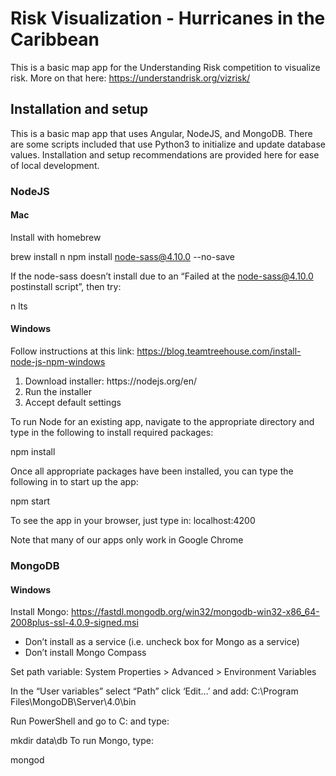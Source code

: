 # Risk Visualization - Hurricanes in the Caribbean

This is a basic map app for the Understanding Risk competition to visualize risk. More on that here: https://understandrisk.org/vizrisk/

## Installation and setup

This is a basic map app that uses Angular, NodeJS, and MongoDB. There are some scripts included that use Python3 to initialize and update database values. Installation and setup recommendations are provided here for ease of local development.

### NodeJS

#### Mac

Install with homebrew

  brew install n
  npm install node-sass@4.10.0 --no-save

If the node-sass doesn’t install due to an “Failed at the node-sass@4.10.0 postinstall script”, then try:

  n lts

#### Windows

Follow instructions at this link: https://blog.teamtreehouse.com/install-node-js-npm-windows

<ol>
<li>Download installer: https://nodejs.org/en/</li>
<li>Run the installer</li>
<li>Accept default settings</li>
</ol>

To run Node for an existing app, navigate to the appropriate directory and type in the following to install required packages:

  npm install

Once all appropriate packages have been installed, you can type the following in to start up the app:

  npm start

To see the app in your browser, just type in: localhost:4200

Note that many of our apps only work in Google Chrome

### MongoDB

#### Windows

Install Mongo: https://fastdl.mongodb.org/win32/mongodb-win32-x86_64-2008plus-ssl-4.0.9-signed.msi
<ul>
<li>Don’t install as a service (i.e. uncheck box for Mongo as a service)</li>
<li>Don’t install Mongo Compass</li>
</ul>

Set path variable:
System Properties > Advanced > Environment Variables

In the “User variables” select “Path” click ‘Edit…’ and add:  C:\Program Files\MongoDB\Server\4.0\bin

Run PowerShell and go to C: and type:

  mkdir data\db
To run Mongo, type:

  mongod
